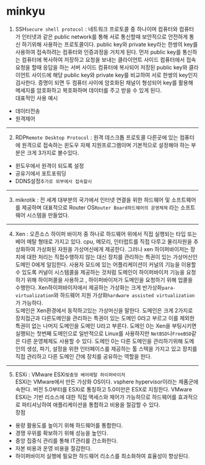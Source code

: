 # minkyu

1. SSH`secure shell protocol` : 네트워크 프로토콜 중 하나이며 컴퓨터와 컴퓨터가 인터넷과 같은 public network를 통해 서로 통신할때 보안적으로 
안전하게 통신 하기위해 사용하는 프로토콜이다. public key와 private key라는 한쌍의 key를 사용하여 접속하려는 컴퓨터와 인증과정을 거치게 된다.
먼저 public key를 통신하는 컴퓨터에 복사하여 저장하고 요청을 보내는 클라이언트 사이드 컴퓨터에서 접속요청을 할때 응답을 하는 서버 사이드 컴퓨터에
복사되어 저장된 public key와 클라이언트 사이드에 해당 public key와 private key를 비교하여 서로 한쌍의 key인지 검사한다. 증명이 되면 두 컴퓨터 
사이에 암호화된 채널이 형성되어 key를 활용해 메세지를 암호화하고 복호화하며 데이터를 주고 받을 수 있게 된다. <br>
대표적인 사용 예시   
 - 데이터전송
 - 원격제어 
-----
2. RDP`Remote Desktop Protocol` : 원격 데스크톱 프로토콜 
다른곳에 있는 컴퓨터에 원격으로 접속하는 윈도우 자체 지원프로그램이며 기본적으로 설정해야 하는 부분은 크게 3가지로 볼수있다.
 - 윈도우에서 원격이 되도록 설정
 - 공유기에서 포트포워딩
 - DDNS설정`추가로 외부에서 접속할시`
-----
3. mikrotik : 전 세계 대부분의 국가에서 인터넷 연결을 위한 하드웨어 및 소프트웨어를 제공하며 대표적으로 Router OS`Router Board하드웨어의 운영체제` 라는 소프트웨어 시스템을 만들었다.
-----
4. Xen : 오픈소스 하이퍼 바이저 중 하나로 하드웨어 위에서 직접 실행되는 타입 또는 베어 메탈 형태로 가지고 있다.
cpu, 메모리, 인터럽트를 직접 다루고 물리자원을 추상화하여 가상화된 자원을 가상머신에게 제공한다.
그러나 xen 하이퍼바이저는 장치에 대한 처리는 직접수행하지 않는 대신 장치를 관리하는 특권이 있는 가상머신인 도메인 0에게 일임한다. 사용자 모드에
있는 어플리케이션이 커널의 기능을 이용할 수 있도록 커널이 시스템콜을 제공하는 것처럼 도메인이 하이퍼바이저 기능을 요청하기 위해 하이퍼콜을 사용하고
, 하이퍼바이저가 도메인을 요청하기 위해 업콜을 수행한다. Xen하이퍼바이저에서 제공하는 가상화는 크게 반가상화`para-virtualization`와 하드웨어 지원
가상화`hardware assisted virtualization`가 가능하다. <br>
도메인은 Xen환경에서 동작하고있는 가상머신을 말한다. 도메인은 크게 2가지로 장치접근과 다른도메인을 관리하는 특권이 있는 도메인 0라고 부르고 이를
제외한 특권이 없는 나머지 도메인을 도메인 U라고 부른다. 도메인 0는 Xen을 부팅시키면 실행되는 첫번째 도메인으로 일반적으로 Linux를 사용하지만
`NetBSD`나`FreeBSD`같은 다른 운영체제도 사용할 수 있다. 도메인 0는 다른 도메인을 관리하기위해 도메인의 생성, 파기, 설정을 위한 인터페이스를 제공하는 툴 스택을 가지고 있고 장치를 직접 관리하고 다른 도메인 간에 장치를 공유하는 역할을 한다.

-----
5. ESXi : VMware ESXi`맞춤형 베어메탈 하이퍼바이저` <br>
ESXi는 VMware에서 만든 가상화 OS이다. vsphere hypervisor이라는 제품군에 속한다. 버전 5.0부터를 ESXi로 통칭하고 5.0미만은 ESX로 지칭한다.
VMware ESXi는 기반 리소스에 대한 직접 액세스와 제어가 가능하므로 하드웨어를 효과적으로 파티셔닝하여 애플리케이션을 통합하고 비용을 절감할 수 있다.<br>
장점   
 - 용량 활용도를 높이기 위해 하드웨어를 통합한다.
 - 경쟁 우위를 확보하기 위해 성능을 높인다.
 - 중앙 집중식 관리를 통해 IT관리를 간소화한다.
 - 자본 비용과 운영 비용을 절감한다.
 - 하이퍼바이저 실행에 필요한 하드웨어 리소스를 최소화하여 효율성이 향상된다.
